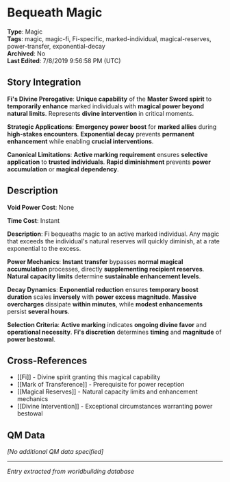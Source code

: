 # Bequeath Magic

**Type**: Magic  
**Tags**: magic, magic-fi, Fi-specific, marked-individual, magical-reserves, power-transfer, exponential-decay  
**Archived**: No  
**Last Edited**: 7/8/2019 9:56:58 PM (UTC)

## Story Integration
**Fi's Divine Prerogative**: **Unique capability** of the **Master Sword spirit** to **temporarily enhance** marked individuals with **magical power beyond natural limits**. Represents **divine intervention** in critical moments.

**Strategic Applications**: **Emergency power boost** for **marked allies** during **high-stakes encounters**. **Exponential decay** prevents **permanent enhancement** while enabling **crucial interventions**.

**Canonical Limitations**: **Active marking requirement** ensures **selective application** to **trusted individuals**. **Rapid diminishment** prevents **power accumulation** or **magical dependency**.

## Description
**Void Power Cost**:
None

**Time Cost**:
Instant

**Description**:
Fi bequeaths magic to an active marked individual. Any magic that exceeds the individual's natural reserves will quickly diminish, at a rate exponential to the excess.

**Power Mechanics**: **Instant transfer** bypasses **normal magical accumulation** processes, directly **supplementing recipient reserves**. **Natural capacity limits** determine **sustainable enhancement levels**.

**Decay Dynamics**: **Exponential reduction** ensures **temporary boost duration** scales **inversely** with **power excess magnitude**. **Massive overcharges** dissipate **within minutes**, while **modest enhancements** persist **several hours**.

**Selection Criteria**: **Active marking** indicates **ongoing divine favor** and **operational necessity**. **Fi's discretion** determines **timing** and **magnitude** of **power bestowal**.

## Cross-References
- [[Fi]] - Divine spirit granting this magical capability
- [[Mark of Transference]] - Prerequisite for power reception
- [[Magical Reserves]] - Natural capacity limits and enhancement mechanics
- [[Divine Intervention]] - Exceptional circumstances warranting power bestowal

## QM Data
*[No additional QM data specified]*

---
*Entry extracted from worldbuilding database*
